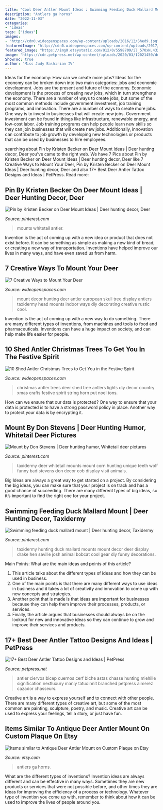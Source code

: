 ```yaml
---
title: "Cool Deer Antler Mount Ideas : Swimming Feeding Duck Mallard Mount"
description: "Antlers ga horns"
date: "2022-11-03"
categories:
- "ideas"
tags: ["ideas"]
images:
- "http://cdn0.wideopenspaces.com/wp-content/uploads/2016/12/Shed9.jpg"
featuredImage: "http://cdn0.wideopenspaces.com/wp-content/uploads/2017/04/Mount-1.jpg"
featured_image: "https://img0.etsystatic.com/012/0/5598709/il_570xN.432287110_4xya.jpg"
image: "https://cdn.petpress.net/wp-content/uploads/2020/03/12021450/deer-antler-tattoo-animal.jpg"
ShowToc: true
author: "Miss Judy Bashirian IV"
---
```



Ideas for the economy: How can we create more jobs?
Ideas for the economy can be broken down into two main categories: jobs and economic development. Jobs are the present and future of the economy. Economic development is the process of creating new jobs, which in turn strengthens the economy. There are a number of ways to create jobs, but some of the most common methods include government investment, job training programs, and innovation.
There are a number of ways to create more jobs. One way is to invest in businesses that will create new jobs. Government investment can be found in things like infrastructure, renewable energy, and low-cost labor. Job training programs can help people learn new skills so they can join businesses that will create new jobs. Additionally, innovation can contribute to job growth by developing new technologies or products that can be used by businesses to hire employees.

	

		
searching about Pin by Kristen Becker on Deer Mount Ideas | Deer hunting decor, Deer you've came to the right web. We have 7 Pics about Pin by Kristen Becker on Deer Mount Ideas | Deer hunting decor, Deer like 7 Creative Ways to Mount Your Deer, Pin by Kristen Becker on Deer Mount Ideas | Deer hunting decor, Deer and also 17+ Best Deer Antler Tattoo Designs and Ideas | PetPress. Read more:
		
    
## Pin By Kristen Becker On Deer Mount Ideas | Deer Hunting Decor, Deer

<img loading=lazy src="https://i.pinimg.com/736x/15/e9/51/15e951e28610ea9d231d9c46a555f5bb.jpg" onerror="this.onerror=null;this.src='https://tse3.mm.bing.net/th?id=OIP.0p58b1Emu1UKzeHT75dmPgHaJ4&amp;pid=15.1';" alt="Pin by Kristen Becker on Deer Mount Ideas | Deer hunting decor, Deer">

_Source: pinterest.com_

>mounts whitetail antler. 

	

Invention is the act of coming up with a new idea or product that does not exist before. It can be something as simple as making a new kind of bread, or creating a new way of transportation. Inventions have helped improve our lives in many ways, and have even saved us from harm.

    
## 7 Creative Ways To Mount Your Deer

<img loading=lazy src="http://cdn0.wideopenspaces.com/wp-content/uploads/2017/04/Mount-1.jpg" onerror="this.onerror=null;this.src='https://tse2.mm.bing.net/th?id=OIP.CscYpWs6oyxdh7NsL85JJAHaNK&amp;pid=15.1';" alt="7 Creative Ways to Mount Your Deer">

_Source: wideopenspaces.com_

>mount decor hunting deer antler european skull tree display antlers taxidermy head mounts indoor ways diy decorating creative rustic cool. 

	

Invention is the act of coming up with a new way to do something. There are many different types of inventions, from machines and tools to food and pharmaceuticals. Inventions can have a huge impact on society, and can help make life easier for people.

    
## 10 Shed Antler Christmas Trees To Get You In The Festive Spirit

<img loading=lazy src="http://cdn0.wideopenspaces.com/wp-content/uploads/2016/12/Shed9.jpg" onerror="this.onerror=null;this.src='https://tse4.mm.bing.net/th?id=OIP.Kf1iszOfRAGNf04Pp7BqHgHaKC&amp;pid=15.1';" alt="10 Shed Antler Christmas Trees to Get You in the Festive Spirit">

_Source: wideopenspaces.com_

>christmas antler trees deer shed tree antlers lights diy decor country xmas crafts festive spirit string horn put noel tons. 

	

How can we ensure that our data is protected?
One way to ensure that your data is protected is to have a strong password policy in place. Another way to protect your data is by encrypting it.

    
## Mount By Don Stevens | Deer Hunting Humor, Whitetail Deer Pictures

<img loading=lazy src="https://i.pinimg.com/736x/dd/2e/ec/dd2eecf8b13e003d06b79daae007a537--taxidermy.jpg" onerror="this.onerror=null;this.src='https://tse3.mm.bing.net/th?id=OIP.aAhVx7_LdXEweceS5DdjQAHaLH&amp;pid=15.1';" alt="Mount by Don Stevens | Deer hunting humor, Whitetail deer pictures">

_Source: pinterest.com_

>taxidermy deer whitetail mounts mount corn hunting unique teeth wolf funny bad stevens don decor cob display visit animals. 

	

Big Ideas are always a great way to get started on a project. By considering the big ideas, you can make sure that your project is on track and has a good chance of succeeding. There are many different types of big ideas, so it’s important to find the right one for your project.

    
## Swimming Feeding Duck Mallard Mount | Deer Hunting Decor, Taxidermy

<img loading=lazy src="https://i.pinimg.com/736x/3d/69/db/3d69db82d4afe64a8bdccc0a66533957--mallard-ducks.jpg" onerror="this.onerror=null;this.src='https://tse2.mm.bing.net/th?id=OIP._hkAHb68ovC7-Mrr7KKK-AHaNK&amp;pid=15.1';" alt="Swimming feeding duck mallard mount | Deer hunting decor, Taxidermy">

_Source: pinterest.com_

>taxidermy hunting duck mallard mounts mount decor deer display drake hen saville josh animal bobcat cool gear diy funny decorations. 

	

Main Points: What are the main ideas and points of this article?
1. This article talks about the different types of ideas and how they can be used in business.
2. One of the main points is that there are many different ways to use ideas in business and it takes a lot of creativity and innovation to come up with new concepts and strategies.
3. Another point that is made is that ideas are important for businesses because they can help them improve their processes, products, or services.
4. Finally, the article argues that businesses should always be on the lookout for new and innovative ideas so they can continue to grow and improve their services and products.

    
## 17+ Best Deer Antler Tattoo Designs And Ideas | PetPress

<img loading=lazy src="https://cdn.petpress.net/wp-content/uploads/2020/03/12021450/deer-antler-tattoo-animal.jpg" onerror="this.onerror=null;this.src='https://tse4.mm.bing.net/th?id=OIP.jcRd71xPJLRpK0aj_wcQgwHaHa&amp;pid=15.1';" alt="17+ Best Deer Antler Tattoo Designs and Ideas | PetPress">

_Source: petpress.net_

>antler ciervos bicep cuernos cerf biche astas chasse hunting miehille signification nextluxury manly tatuoinnit branched petpress aimerez cazador chasseurs. 

	

Creative art is a way to express yourself and to connect with other people. There are many different types of creative art, but some of the most common are painting, sculpture, poetry, and music. Creative art can be used to express your feelings, tell a story, or just have fun.

    
## Items Similar To Antique Deer Antler Mount On Custom Plaque On Etsy

<img loading=lazy src="https://img0.etsystatic.com/012/0/5598709/il_570xN.432287110_4xya.jpg" onerror="this.onerror=null;this.src='https://tse1.mm.bing.net/th?id=OIP.6Uvg4KoZ5wfj8MN169hrQwHaLH&amp;pid=15.1';" alt="Items similar to Antique Deer Antler Mount on Custom Plaque on Etsy">

_Source: etsy.com_

>antlers ga horns. 

	

What are the different types of inventions?
Invention ideas are always different and can be effective in many ways. Sometimes they are new products or services that were not possible before, and other times they are ideas for improving the efficiency of a process or technology. Whatever type of invention you come up with, remember to think about how it can be used to improve the lives of people around you.

